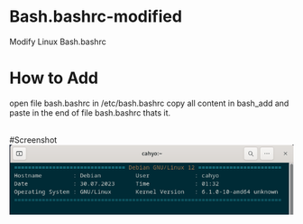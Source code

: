 # Bash.bashrc-modified
Modify Linux Bash.bashrc

# How to Add
open file bash.bashrc in /etc/bash.bashrc copy all content in bash_add and paste in the end of file bash.bashrc thats it.
</br></br>

#Screenshot
![Screenshot from 2023-07-30 01-33-09.png](https://github.com/MajesticEnigma/Bash.bashrc-modified/blob/main/Screenshot%20from%202023-07-30%2001-33-09.png)
